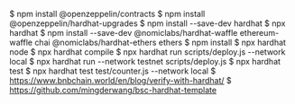 <p>$ npm install @openzeppelin/contracts
$ npm install @openzeppelin/hardhat-upgrades
$ npm install --save-dev hardhat
$ npx hardhat
$ npm install --save-dev @nomiclabs/hardhat-waffle ethereum-waffle chai @nomiclabs/hardhat-ethers ethers
$ npm install
$ npx hardhat node
$ npx hardhat compile
$ npx hardhat run scripts/deploy.js --network local
$ npx hardhat run --network testnet scripts/deploy.js
$ npx hardhat test
$ npx hardhat test test/counter.js --network local
$ <a href="https://www.bnbchain.world/en/blog/verify-with-hardhat/">https://www.bnbchain.world/en/blog/verify-with-hardhat/</a>
$ <a href="https://github.com/mingderwang/bsc-hardhat-template">https://github.com/mingderwang/bsc-hardhat-template</a></p
